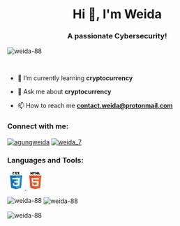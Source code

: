 <h1 align="center">Hi 👋, I'm Weida</h1>
<h3 align="center">A passionate Cybersecurity!</h3>

<p align="left"> <img src="https://komarev.com/ghpvc/?username=weida-88&label=Profile%20views&color=0e75b6&style=flat" alt="weida-88" /> </p>

<p align="left"> <a href="https://twitter.com/" target="blank"><img src="https://img.shields.io/twitter/follow/?logo=twitter&style=for-the-badge" alt="" /></a> </p>

- 🌱 I’m currently learning **cryptocurrency**

- 💬 Ask me about **cryptocurrency**

- 📫 How to reach me **contact.weida@protonmail.com**

<h3 align="left">Connect with me:</h3>
<p align="left">
<a href="https://linkedin.com/in/agungweida" target="blank"><img align="center" src="https://raw.githubusercontent.com/rahuldkjain/github-profile-readme-generator/master/src/images/icons/Social/linked-in-alt.svg" alt="agungweida" height="30" width="40" /></a>
<a href="https://instagram.com/weida_7" target="blank"><img align="center" src="https://raw.githubusercontent.com/rahuldkjain/github-profile-readme-generator/master/src/images/icons/Social/instagram.svg" alt="weida_7" height="30" width="40" /></a>
</p>

<h3 align="left">Languages and Tools:</h3>
<p align="left"> <a href="https://www.w3schools.com/css/" target="_blank" rel="noreferrer"> <img src="https://raw.githubusercontent.com/devicons/devicon/master/icons/css3/css3-original-wordmark.svg" alt="css3" width="40" height="40"/> </a> <a href="https://www.w3.org/html/" target="_blank" rel="noreferrer"> <img src="https://raw.githubusercontent.com/devicons/devicon/master/icons/html5/html5-original-wordmark.svg" alt="html5" width="40" height="40"/> </a> </p>

<p><img align="left" src="https://github-readme-stats.vercel.app/api/top-langs?username=weida-88&show_icons=true&locale=en&layout=compact" alt="weida-88" /></p>

<p>&nbsp;<img align="center" src="https://github-readme-stats.vercel.app/api?username=weida-88&show_icons=true&locale=en" alt="weida-88" /></p>

<p><img align="center" src="https://github-readme-streak-stats.herokuapp.com/?user=weida-88&" alt="weida-88" /></p>
